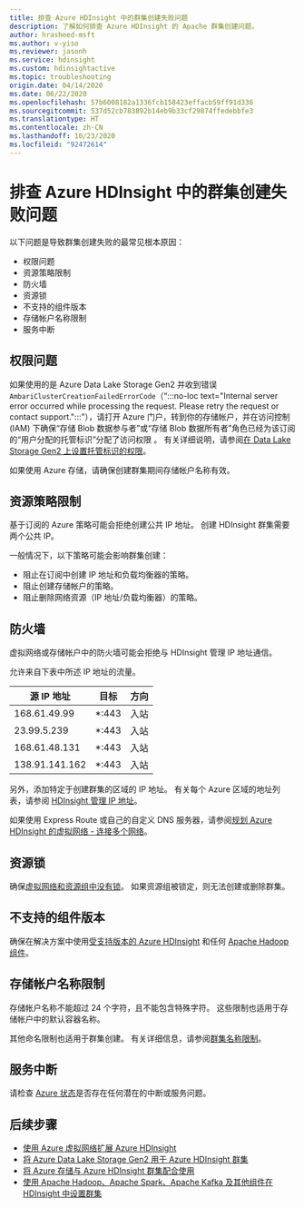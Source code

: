 ```yaml
---
title: 排查 Azure HDInsight 中的群集创建失败问题
description: 了解如何排查 Azure HDInsight 的 Apache 群集创建问题。
author: hrasheed-msft
ms.author: v-yiso
ms.reviewer: jasonh
ms.service: hdinsight
ms.custom: hdinsightactive
ms.topic: troubleshooting
origin.date: 04/14/2020
ms.date: 06/22/2020
ms.openlocfilehash: 57b6008182a1336fcb158423effacb59ff91d336
ms.sourcegitcommit: 537d52cb783892b14eb9b33cf29874ffedebbfe3
ms.translationtype: HT
ms.contentlocale: zh-CN
ms.lasthandoff: 10/23/2020
ms.locfileid: "92472614"
---
```

# <a name="troubleshoot-cluster-creation-failures-with-azure-hdinsight"></a>排查 Azure HDInsight 中的群集创建失败问题

以下问题是导致群集创建失败的最常见根本原因：

- 权限问题
- 资源策略限制
- 防火墙
- 资源锁
- 不支持的组件版本
- 存储帐户名称限制
- 服务中断

## <a name="permissions-issues"></a>权限问题

如果使用的是 Azure Data Lake Storage Gen2 并收到错误 `AmbariClusterCreationFailedErrorCode`（“:::no-loc text="Internal server error occurred while processing the request. Please retry the request or contact support.":::”），请打开 Azure 门户，转到你的存储帐户，并在访问控制 (IAM) 下确保“存储 Blob 数据参与者”或“存储 Blob 数据所有者”角色已经为该订阅的“用户分配的托管标识”分配了访问权限  。 有关详细说明，请参阅[在 Data Lake Storage Gen2 上设置托管标识的权限](../hdinsight-hadoop-use-data-lake-storage-gen2-portal.md#set-up-permissions-for-the-managed-identity-on-the-data-lake-storage-gen2)。


如果使用 Azure 存储，请确保创建群集期间存储帐户名称有效。

## <a name="resource-policy-restrictions"></a>资源策略限制

基于订阅的 Azure 策略可能会拒绝创建公共 IP 地址。 创建 HDInsight 群集需要两个公共 IP。  

一般情况下，以下策略可能会影响群集创建：

* 阻止在订阅中创建 IP 地址和负载均衡器的策略。
* 阻止创建存储帐户的策略。
* 阻止删除网络资源（IP 地址/负载均衡器）的策略。

## <a name="firewalls"></a>防火墙

虚拟网络或存储帐户中的防火墙可能会拒绝与 HDInsight 管理 IP 地址通信。

允许来自下表中所述 IP 地址的流量。

| 源 IP 地址 | 目标 | 方向 |
|---|---|---|
| 168.61.49.99 | *:443 | 入站 |
| 23.99.5.239 | *:443 | 入站 |
| 168.61.48.131 | *:443 | 入站 |
| 138.91.141.162 | *:443 | 入站 |

另外，添加特定于创建群集的区域的 IP 地址。 有关每个 Azure 区域的地址列表，请参阅 [HDInsight 管理 IP 地址](../hdinsight-management-ip-addresses.md)。

如果使用 Express Route 或自己的自定义 DNS 服务器，请参阅[规划 Azure HDInsight 的虚拟网络 - 连接多个网络](../hdinsight-plan-virtual-network-deployment.md#multinet)。

## <a name="resources-locks"></a>资源锁  

确保[虚拟网络和资源组中没有锁](../../azure-resource-manager/management/lock-resources.md)。 如果资源组被锁定，则无法创建或删除群集。 

## <a name="unsupported-component-versions"></a>不支持的组件版本

确保在解决方案中使用[受支持版本的 Azure HDInsight](../hdinsight-component-versioning.md) 和任何 [Apache Hadoop 组件](../hdinsight-component-versioning.md#apache-components-available-with-different-hdinsight-versions)。  

## <a name="storage-account-name-restrictions"></a>存储帐户名称限制

存储帐户名称不能超过 24 个字符，且不能包含特殊字符。 这些限制也适用于存储帐户中的默认容器名称。

其他命名限制也适用于群集创建。 有关详细信息，请参阅[群集名称限制](../hdinsight-hadoop-provision-linux-clusters.md#cluster-name)。

## <a name="service-outages"></a>服务中断

请检查 [Azure 状态](https://status.azure.com)是否存在任何潜在的中断或服务问题。

## <a name="next-steps"></a>后续步骤

* [使用 Azure 虚拟网络扩展 Azure HDInsight](../hdinsight-plan-virtual-network-deployment.md)
* [将 Azure Data Lake Storage Gen2 用于 Azure HDInsight 群集](../hdinsight-hadoop-use-data-lake-storage-gen2.md)  
* [将 Azure 存储与 Azure HDInsight 群集配合使用](../hdinsight-hadoop-use-blob-storage.md)
* [使用 Apache Hadoop、Apache Spark、Apache Kafka 及其他组件在 HDInsight 中设置群集](../hdinsight-hadoop-provision-linux-clusters.md)
